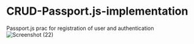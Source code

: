 # CRUD-Passport.js-implementation

Passport.js prac for registration of user and authentication
![Screenshot (22)](https://user-images.githubusercontent.com/47221162/145678682-71ed68e1-747b-4a71-a79c-99e222e5c631.png)
